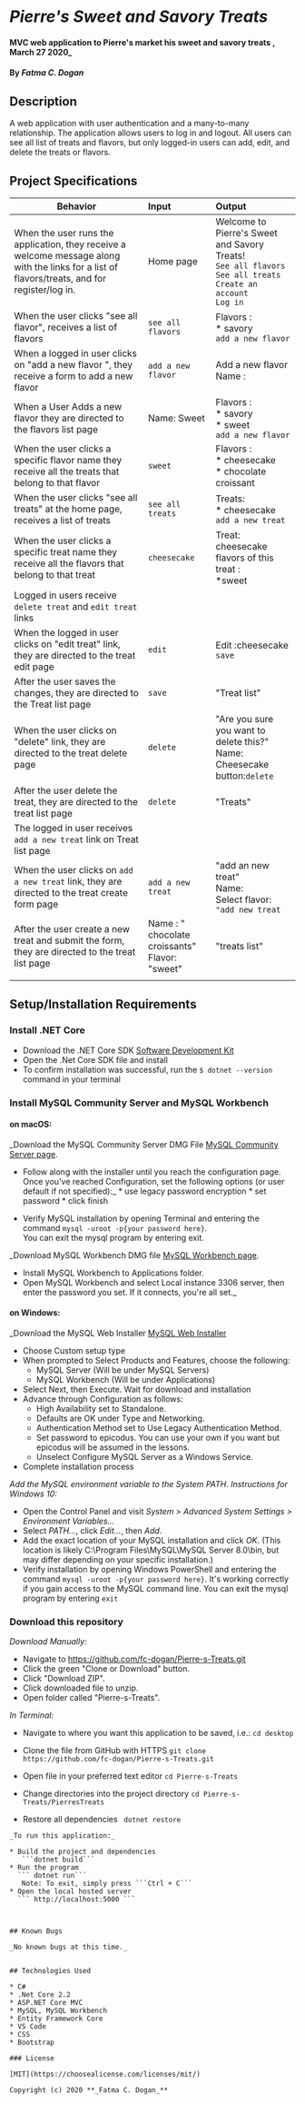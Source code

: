 # _Pierre's Sweet and Savory Treats_

####  MVC web application to Pierre's market his sweet and savory treats  , March 27 2020_

#### By _**Fatma C. Dogan**_

## Description

A web application with user authentication and a many-to-many relationship. The application allows users to log in and logout. All users can see all list of treats and flavors, but only logged-in users can add, edit, and delete the treats or flavors.


## Project Specifications

| Behavior | Input | Output |
|---|:---|:---|
|When the user runs the application, they receive a welcome message along with the links for a list of flavors/treats, and for register/log in. | Home page | Welcome to Pierre's Sweet and Savory Treats!<br> ``See all flavors``<br>``See all treats`` <br>``Create an account``<br>``Log in``|
|When the user clicks "see all flavor", receives a list of flavors | ``see all flavors`` | Flavors : <br> * savory <br>  ``add a new flavor  `` |
|When a logged in user clicks on "add a new flavor ", they receive a form to add a new flavor| ``add a new flavor  `` | Add a new flavor <br> Name : |
|When a User Adds a new flavor they are directed to the flavors list page  | Name: Sweet | Flavors :<br> * savory <br> * sweet <br>  ``add a new flavor  `` |
|When the user clicks a specific flavor name they receive all the treats that belong to that flavor| ``sweet`` |  Flavors : <br> * cheesecake <br> * chocolate croissant |
|When the user clicks "see all treats" at the home page, receives a list of treats | ``see all treats `` | Treats: <br> * cheesecake <br> ``add a new treat``  |
|When the user clicks a specific treat name they receive all the flavors that belong to that treat | ``cheesecake`` | Treat: cheesecake <br> flavors of this treat : <br> *sweet |
|Logged in users receive `delete treat` and `edit treat` links || 
|When the logged in user clicks on "edit treat" link, they are directed to the treat edit page | ``edit`` | Edit :cheesecake ``save`` |
|After the user saves the changes, they are directed to the Treat list page | `save` | "Treat list"|
|When the user clicks on "delete" link, they are directed to the treat delete page | ``delete``|  "Are you sure you want to delete this?" <br> Name: Cheesecake <br> button:`delete`|
|After the user delete the treat, they are directed to the treat list page | ``delete`` | "Treats"|
|The logged in user receives `add a new treat` link on Treat list page |
|When the user clicks on `add a new treat` link, they are directed to the treat create form page |`add a new treat`  |"add an new treat" <br> Name: <br> Select flavor:  <br> `"add new treat`| 
|After the user create a new treat and submit the form, they are directed to the treat list page | Name : " chocolate croissants"<br> Flavor: "sweet"  | "treats list"|
|||
 


## Setup/Installation Requirements

### Install .NET Core

* Download the .NET Core SDK [Software Development Kit](https://dotnet.microsoft.com/download)
* Open the .Net Core SDK file and install
* To confirm installation was successful, run the ```$ dotnet --version``` command in your terminal

### Install MySQL Community Server and MySQL Workbench

#### on macOS:
_Download the MySQL Community Server DMG File [MySQL Community Server page](https://dev.mysql.com/downloads/file/?id=484914). 
* Follow along with the installer until you reach the configuration page. Once you've reached Configuration, set the following options (or user default if not specified):_
      * use legacy password encryption
      * set password 
      * click finish

* Verify MySQL installation by opening Terminal and entering the command ``mysql -uroot -p{your password here}``.  
  You can exit the mysql program by entering exit.

_Download MySQL Workbench DMG file [ MySQL Workbench page](https://dev.mysql.com/downloads/file/?id=484391). 
* Install MySQL Workbench to Applications folder. 
* Open MySQL Workbench and select Local instance 3306 server, then enter the password you set. If it connects, you're all set._

#### on Windows:
_Download the MySQL Web Installer [MySQL Web Installer ](https://dev.mysql.com/downloads/file/?id=484919) 
* Choose Custom setup type
* When prompted to Select Products and Features, choose the following: 
    * MySQL Server (Will be under MySQL Servers) 
    * MySQL Workbench (Will be under Applications)
* Select Next, then Execute. Wait for download and installation 
* Advance through Configuration as follows:
  - High Availability set to Standalone.
  - Defaults are OK under Type and Networking.
  - Authentication Method set to Use Legacy Authentication Method.
  - Set password to epicodus. You can use your own if you want but epicodus will be assumed in the lessons.
  - Unselect Configure MySQL Server as a Windows Service.
* Complete installation process

_Add the MySQL environment variable to the System PATH. Instructions for Windows 10:_
* Open the Control Panel and visit _System > Advanced System Settings > Environment Variables..._
* Select _PATH..._, click _Edit..._, then _Add_.
* Add the exact location of your MySQL installation and click _OK_. (This location is likely C:\Program Files\MySQL\MySQL Server 8.0\bin, but may differ depending on your specific installation.)
* Verify installation by opening Windows PowerShell and entering the command ``mysql -uroot -p{your password here}``. It's working correctly if you gain access to the MySQL command line. 
  You can exit the mysql program by entering `exit`


### Download this repository

_Download Manually:_

* Navigate to https://github.com/fc-dogan/Pierre-s-Treats.git
* Click the green "Clone or Download" button.
* Click "Download ZIP".
* Click downloaded file to unzip.
* Open folder called "Pierre-s-Treats".

_In Terminal:_

* Navigate to where you want this application to be saved, i.e.:
```cd desktop```
* Clone the file from GitHub with HTTPS
```git clone https://github.com/fc-dogan/Pierre-s-Treats.git ```
* Open file in your preferred text editor
 ```cd Pierre-s-Treats ```
* Change directories into the project directory
  ``` cd Pierre-s-Treats/PierresTreats ```

* Restore all dependencies
  ``` dotnet restore```


<!-- ### Setup Database
```
> CREATE DATABASE fatma_dogan;
> USE fatma_dogan;
> CREATE TABLE `stylists` (
  `StylistId` int NOT NULL AUTO_INCREMENT,
  `Name` varchar(255) DEFAULT NULL,
  PRIMARY KEY (`StylistId`)
);
> CREATE TABLE `clients` (
  `ClientId` int NOT NULL AUTO_INCREMENT,
  `Name` varchar(255) DEFAULT NULL,
  `StylistId` int DEFAULT '0',
  PRIMARY KEY (`ClientId`)
); -->

```
_To run this application:_

* Build the project and dependencies
   ```dotnet build```
* Run the program
  ``` dotnet run```
   Note: To exit, simply press ```Ctrl + C```
* Open the local hosted server
  ``` http://localhost:5000 ```



## Known Bugs

_No known bugs at this time._


## Technologies Used

* C#
* .Net Core 2.2
* ASP.NET Core MVC
* MySQL, MySQL Workbench
* Entity Framework Core
* VS Code
* CSS
* Bootstrap

### License

[MIT](https://choosealicense.com/licenses/mit/)

Copyright (c) 2020 **_Fatma C. Dogan_**